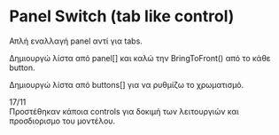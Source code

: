 # Panel Switch (tab like control)  

Απλή εναλλαγή panel αντί για tabs.  

Δημιουργώ λίστα από panel[] και καλώ την BringToFront() από το κάθε button.  

Δημιουργώ λίστα από buttons[] για να ρυθμίζω το χρωματισμό.  

17/11  
Προστέθηκαν κάποια controls για δοκιμή των λειτουργιών και προσδιορισμο του μοντέλου.  

